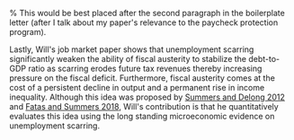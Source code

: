 % This would be best placed after the second paragraph in the boilerplate letter (after I talk about my paper's relevance to the paycheck protection program).

Lastly, Will's job market paper shows that unemployment scarring significantly weaken the ability of fiscal austerity to stabilize the debt-to-GDP ratio as scarring erodes future tax revenues thereby increasing pressure on the fiscal deficit. Furthermore, fiscal austerity comes at the cost of a persistent decline in output and a permanent rise in income inequality. Although this idea was proposed by [Summers and Delong 2012](https://www.brookings.edu/wp-content/uploads/2012/03/2012a_delong.pdf) and [Fatas and Summers 2018](https://www.sciencedirect.com/science/article/pii/S0022199617301411), Will's contribution is that he quantitatively evaluates this idea using the long standing microeconomic evidence on unemployment scarring.